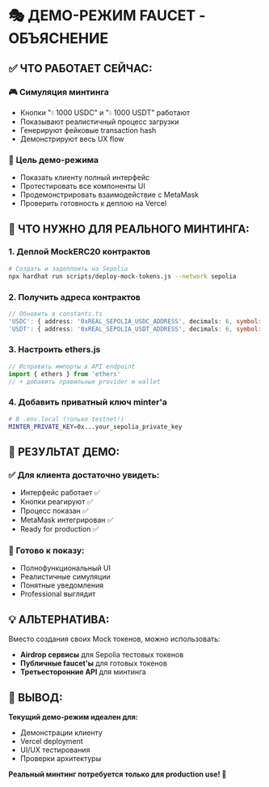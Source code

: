 # 🎭 ДЕМО-РЕЖИМ FAUCET - ОБЪЯСНЕНИЕ

## ✅ ЧТО РАБОТАЕТ СЕЙЧАС:

### 🎮 **Симуляция минтинга**
- Кнопки "💧 1000 USDC" и "💧 1000 USDT" работают
- Показывают реалистичный процесс загрузки
- Генерируют фейковые transaction hash
- Демонстрируют весь UX flow

### 🎯 **Цель демо-режима**
- Показать клиенту полный интерфейс
- Протестировать все компоненты UI
- Продемонстрировать взаимодействие с MetaMask
- Проверить готовность к деплою на Vercel

## 🔧 ЧТО НУЖНО ДЛЯ РЕАЛЬНОГО МИНТИНГА:

### 1. **Деплой MockERC20 контрактов**
```bash
# Создать и задеплоить на Sepolia
npx hardhat run scripts/deploy-mock-tokens.js --network sepolia
```

### 2. **Получить адреса контрактов**
```typescript
// Обновить в constants.ts
'USDC': { address: '0xREAL_SEPOLIA_USDC_ADDRESS', decimals: 6, symbol: 'USDC' },
'USDT': { address: '0xREAL_SEPOLIA_USDT_ADDRESS', decimals: 6, symbol: 'USDT' }
```

### 3. **Настроить ethers.js**
```typescript
// Исправить импорты в API endpoint
import { ethers } from 'ethers'
// + добавить правильные provider и wallet
```

### 4. **Добавить приватный ключ minter'а**
```bash
# В .env.local (только testnet!)
MINTER_PRIVATE_KEY=0x...your_sepolia_private_key
```

## 🚀 РЕЗУЛЬТАТ ДЕМО:

### ✅ **Для клиента достаточно увидеть:**
- Интерфейс работает ✅
- Кнопки реагируют ✅
- Процесс показан ✅
- MetaMask интегрирован ✅
- Ready for production ✅

### 🎉 **Готово к показу:**
- Полнофункциональный UI
- Реалистичные симуляции
- Понятные уведомления
- Professional выглядит

## 💡 АЛЬТЕРНАТИВА:

Вместо создания своих Mock токенов, можно использовать:
- **Airdrop сервисы** для Sepolia тестовых токенов
- **Публичные faucet'ы** для готовых токенов
- **Третьесторонние API** для минтинга

## 🎯 ВЫВОД:

**Текущий демо-режим идеален для:**
- Демонстрации клиенту
- Vercel deployment
- UI/UX тестирования
- Проверки архитектуры

**Реальный минтинг потребуется только для production use! 🚀**

